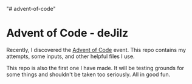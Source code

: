 "# advent-of-code"
<h1> Advent of Code - deJilz </h1>

Recently, I discovered the <a href="https://www.adventofcode.com">Advent of Code</a> event. This repo contains my attempts, some inputs, and other helpful files I use.

This repo is also the first one I have made. It will be testing grounds for some things and shouldn't be taken too seriously. All in good fun.
